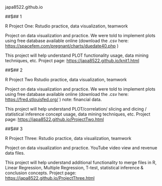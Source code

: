 japa8522.github.io



##$## 1

R Project One:
Rstudio practice, data visualization, teamwork

Project on data visualization and practice. We were told to implement plots using free database available online (download the .csv here: https://spacefem.com/pregnant/charts/duedate40.php )

This project will help understand PLOT functionality usage, data mining techniques, etc. Project page: https://japa8522.github.io/knit1.html



##$## 2

R Project Two
Rstudio practice, data visualization, teamwork

Project on data visualization and practice. We were told to implement plots using free database available online (download the .csv here: https://fred.stlouisfed.org/ ) note: financial data.

This project will help understand PLOT/correlation/ slicing and dicing / statistical inference concept usage, data mining techniques, etc. Project page: https://japa8522.github.io/ProjectTwo.html



##$## 3

R Project Three:
Rstudio practice, data visualization, teamwork

Project on data visualization and practice. YouTube video view and revenue data files. 

This project will help understand additional functionality to merge files in R, Linear Regression, Multiple Regression, T-test, statistical inference & conclusion concepts. 
Project page: https://japa8522.github.io/ProjectThree.html


